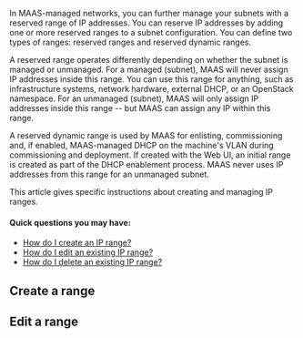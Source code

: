 <!-- deb-2-7-cli
||2.7|2.8|2.9|
|-----:|:-----:|:-----:|:-----:|
|Snap|[CLI](/t/ip-ranges/2754) ~ [UI](/t/ip-ranges/2755)|[CLI](/t/ip-ranges/2756) ~ [UI](/t/ip-ranges/2757)|[CLI](/t/ip-ranges/2758) ~ [UI](/t/ip-ranges/2759)|
|Packages|CLI ~ [UI](/t/ip-ranges/2761)|[CLI](/t/ip-ranges/2762) ~ [UI](/t/ip-ranges/2763)|[CLI](/t/ip-ranges/2764) ~ [UI](/t/ip-ranges/2765)|
 deb-2-7-cli -->

<!-- deb-2-7-ui
||2.7|2.8|2.9|
|-----:|:-----:|:-----:|:-----:|
|Snap|[CLI](/t/ip-ranges/2754) ~ [UI](/t/ip-ranges/2755)|[CLI](/t/ip-ranges/2756) ~ [UI](/t/ip-ranges/2757)|[CLI](/t/ip-ranges/2758) ~ [UI](/t/ip-ranges/2759)|
|Packages|[CLI](/t/ip-ranges/2760) ~ UI|[CLI](/t/ip-ranges/2762) ~ [UI](/t/ip-ranges/2763)|[CLI](/t/ip-ranges/2764) ~ [UI](/t/ip-ranges/2765)|
 deb-2-7-ui -->

<!-- deb-2-8-cli
||2.7|2.8|2.9|
|-----:|:-----:|:-----:|:-----:|
|Snap|[CLI](/t/ip-ranges/2754) ~ [UI](/t/ip-ranges/2755)|[CLI](/t/ip-ranges/2756) ~ [UI](/t/ip-ranges/2757)|[CLI](/t/ip-ranges/2758) ~ [UI](/t/ip-ranges/2759)|
|Packages|[CLI](/t/ip-ranges/2760) ~ [UI](/t/ip-ranges/2761)|CLI ~ [UI](/t/ip-ranges/2763)|[CLI](/t/ip-ranges/2764) ~ [UI](/t/ip-ranges/2765)|
 deb-2-8-cli -->

<!-- deb-2-8-ui
||2.7|2.8|2.9|
|-----:|:-----:|:-----:|:-----:|
|Snap|[CLI](/t/ip-ranges/2754) ~ [UI](/t/ip-ranges/2755)|[CLI](/t/ip-ranges/2756) ~ [UI](/t/ip-ranges/2757)|[CLI](/t/ip-ranges/2758) ~ [UI](/t/ip-ranges/2759)|
|Packages|[CLI](/t/ip-ranges/2760) ~ [UI](/t/ip-ranges/2761)|[CLI](/t/ip-ranges/2762) ~ UI|[CLI](/t/ip-ranges/2764) ~ [UI](/t/ip-ranges/2765)|
 deb-2-8-ui -->

<!-- deb-2-9-cli
||2.7|2.8|2.9|
|-----:|:-----:|:-----:|:-----:|
|Snap|[CLI](/t/ip-ranges/2754) ~ [UI](/t/ip-ranges/2755)|[CLI](/t/ip-ranges/2756) ~ [UI](/t/ip-ranges/2757)|[CLI](/t/ip-ranges/2758) ~ [UI](/t/ip-ranges/2759)|
|Packages|[CLI](/t/ip-ranges/2760) ~ [UI](/t/ip-ranges/2761)|[CLI](/t/ip-ranges/2762) ~ [UI](/t/ip-ranges/2763)|CLI ~ [UI](/t/ip-ranges/2765)|
 deb-2-9-cli -->

<!-- deb-2-9-ui
||2.7|2.8|2.9|
|-----:|:-----:|:-----:|:-----:|
|Snap|[CLI](/t/ip-ranges/2754) ~ [UI](/t/ip-ranges/2755)|[CLI](/t/ip-ranges/2756) ~ [UI](/t/ip-ranges/2757)|[CLI](/t/ip-ranges/2758) ~ [UI](/t/ip-ranges/2759)|
|Packages|[CLI](/t/ip-ranges/2760) ~ [UI](/t/ip-ranges/2761)|[CLI](/t/ip-ranges/2762) ~ [UI](/t/ip-ranges/2763)|[CLI](/t/ip-ranges/2764) ~ UI|
 deb-2-9-ui -->

<!-- snap-2-7-cli
||2.7|2.8|2.9|
|-----:|:-----:|:-----:|:-----:|
|Snap|CLI ~ [UI](/t/ip-ranges/2755)|[CLI](/t/ip-ranges/2756) ~ [UI](/t/ip-ranges/2757)|[CLI](/t/ip-ranges/2758) ~ [UI](/t/ip-ranges/2759)|
|Packages|[CLI](/t/ip-ranges/2760) ~ [UI](/t/ip-ranges/2761)|[CLI](/t/ip-ranges/2762) ~ [UI](/t/ip-ranges/2763)|[CLI](/t/ip-ranges/2764) ~ [UI](/t/ip-ranges/2765)|
 snap-2-7-cli -->

<!-- snap-2-7-ui
||2.7|2.8|2.9|
|-----:|:-----:|:-----:|:-----:|
|Snap|[CLI](/t/ip-ranges/2754) ~ UI|[CLI](/t/ip-ranges/2756) ~ [UI](/t/ip-ranges/2757)|[CLI](/t/ip-ranges/2758) ~ [UI](/t/ip-ranges/2759)|
|Packages|[CLI](/t/ip-ranges/2760) ~ [UI](/t/ip-ranges/2761)|[CLI](/t/ip-ranges/2762) ~ [UI](/t/ip-ranges/2763)|[CLI](/t/ip-ranges/2764) ~ [UI](/t/ip-ranges/2765)|
 snap-2-7-ui -->

<!-- snap-2-8-cli
||2.7|2.8|2.9|
|-----:|:-----:|:-----:|:-----:|
|Snap|[CLI](/t/ip-ranges/2754) ~ [UI](/t/ip-ranges/2755)|CLI ~ [UI](/t/ip-ranges/2757)|[CLI](/t/ip-ranges/2758) ~ [UI](/t/ip-ranges/2759)|
|Packages|[CLI](/t/ip-ranges/2760) ~ [UI](/t/ip-ranges/2761)|[CLI](/t/ip-ranges/2762) ~ [UI](/t/ip-ranges/2763)|[CLI](/t/ip-ranges/2764) ~ [UI](/t/ip-ranges/2765)|
 snap-2-8-cli -->

<!-- snap-2-8-ui
||2.7|2.8|2.9|
|-----:|:-----:|:-----:|:-----:|
|Snap|[CLI](/t/ip-ranges/2754) ~ [UI](/t/ip-ranges/2755)|[CLI](/t/ip-ranges/2756) ~ UI|[CLI](/t/ip-ranges/2758) ~ [UI](/t/ip-ranges/2759)|
|Packages|[CLI](/t/ip-ranges/2760) ~ [UI](/t/ip-ranges/2761)|[CLI](/t/ip-ranges/2762) ~ [UI](/t/ip-ranges/2763)|[CLI](/t/ip-ranges/2764) ~ [UI](/t/ip-ranges/2765)|
 snap-2-8-ui -->

<!-- snap-2-9-cli
||2.7|2.8|2.9|
|-----:|:-----:|:-----:|:-----:|
|Snap|[CLI](/t/ip-ranges/2754) ~ [UI](/t/ip-ranges/2755)|[CLI](/t/ip-ranges/2756) ~ [UI](/t/ip-ranges/2757)|CLI ~ [UI](/t/ip-ranges/2759)|
|Packages|[CLI](/t/ip-ranges/2760) ~ [UI](/t/ip-ranges/2761)|[CLI](/t/ip-ranges/2762) ~ [UI](/t/ip-ranges/2763)|[CLI](/t/ip-ranges/2764) ~ [UI](/t/ip-ranges/2765)|
 snap-2-9-cli -->

<!-- snap-2-9-ui
||2.7|2.8|2.9|
|-----:|:-----:|:-----:|:-----:|
|Snap|[CLI](/t/ip-ranges/2754) ~ [UI](/t/ip-ranges/2755)|[CLI](/t/ip-ranges/2756) ~ [UI](/t/ip-ranges/2757)|[CLI](/t/ip-ranges/2758) ~ UI|
|Packages|[CLI](/t/ip-ranges/2760) ~ [UI](/t/ip-ranges/2761)|[CLI](/t/ip-ranges/2762) ~ [UI](/t/ip-ranges/2763)|[CLI](/t/ip-ranges/2764) ~ [UI](/t/ip-ranges/2765)|
 snap-2-9-ui -->

In MAAS-managed networks, you can further manage your subnets with a reserved range of IP addresses.  You can reserve IP addresses by adding one or more reserved ranges to a subnet configuration. You can define two types of ranges: reserved ranges and reserved dynamic ranges.  

A reserved range operates differently depending on whether the subnet is managed or unmanaged.  For a managed (subnet), MAAS will never assign IP addresses inside this range.  You can use this range for anything, such as infrastructure systems, network hardware, external DHCP, or an OpenStack namespace.  For an unmanaged (subnet), MAAS will only assign IP addresses inside this range -- but MAAS can assign any IP within this range.

A reserved dynamic range is used by MAAS for enlisting, commissioning and, if enabled, MAAS-managed DHCP on the machine's VLAN during commissioning and deployment. If created with the Web UI, an initial range is created as part of the DHCP enablement process. MAAS never uses IP addresses from this range for an unmanaged subnet.

This article gives specific instructions about creating and managing IP ranges.

#### Quick questions you may have:

* [How do I create an IP range?](#heading--create-a-range)
* [How do I edit an existing IP range?](#heading--edit-a-range)
* [How do I delete an existing IP range?](#heading--delete-a-range)

<h2 id="heading--create-a-range">Create a range</h2>

<!-- snap-2-7-ui snap-2-8-ui snap-2-9-ui deb-2-7-ui deb-2-8-ui deb-2-9-ui
To create a range with the web UI, choose the "Subnets" option across the top:

<a href="https://discourse.maas.io/uploads/default/original/1X/2bc3b241b917325dac57a42771a0f9cfeb411bde.jpeg" target = "_blank"><img src="https://discourse.maas.io/uploads/default/original/1X/2bc3b241b917325dac57a42771a0f9cfeb411bde.jpeg"></a>

In the "SUBNET" column, choose the subnet for which you want to create an IP range(s):

<a href="https://discourse.maas.io/uploads/default/original/1X/051bf1e56a31c7e7dcb196b12ddf55435b3f0571.jpeg" target = "_blank"><img src="https://discourse.maas.io/uploads/default/original/1X/051bf1e56a31c7e7dcb196b12ddf55435b3f0571.jpeg"></a>

Scroll down to "Reserved ranges" on the subnet screen and click on the "Reserve range" drop-down:

<a href="https://discourse.maas.io/uploads/default/original/1X/a76e24de7c65d3553f853bc2b6a96671d756651b.jpeg" target = "_blank"><img src="https://discourse.maas.io/uploads/default/original/1X/a76e24de7c65d3553f853bc2b6a96671d756651b.jpeg"></a>

snap-2-7-ui snap-2-8-ui snap-2-9-ui deb-2-7-ui deb-2-8-ui deb-2-9-ui -->

<!-- deb-2-7-ui
Choose 'Reserve range' or 'Reserve dynamic range'. If you choose the latter, MAAS will automatically provide DHCP for enlistment and commissioning provided that the associated VLAN has DHCP enabled. Read the [DHCP page](/t/managing-dhcp/2905).
 deb-2-7-ui -->

<!-- deb-2-8-ui
Choose 'Reserve range' or 'Reserve dynamic range'. If you choose the latter, MAAS will automatically provide DHCP for enlistment and commissioning provided that the associated VLAN has DHCP enabled. Read the [DHCP page](/t/managing-dhcp/2907).
 deb-2-8-ui -->

<!-- deb-2-9-ui
Choose 'Reserve range' or 'Reserve dynamic range'. If you choose the latter, MAAS will automatically provide DHCP for enlistment and commissioning provided that the associated VLAN has DHCP enabled. Read the [DHCP page](/t/managing-dhcp/2909).
 deb-2-9-ui -->

<!-- snap-2-7-ui
Choose 'Reserve range' or 'Reserve dynamic range'. If you choose the latter, MAAS will automatically provide DHCP for enlistment and commissioning provided that the associated VLAN has DHCP enabled. Read the [DHCP page](/t/managing-dhcp/2899).
 snap-2-7-ui -->

<!-- snap-2-8-ui
Choose 'Reserve range' or 'Reserve dynamic range'. If you choose the latter, MAAS will automatically provide DHCP for enlistment and commissioning provided that the associated VLAN has DHCP enabled. Read the [DHCP page](/t/managing-dhcp/2901).
 snap-2-8-ui -->

<!-- snap-2-9-ui
Choose 'Reserve range' or 'Reserve dynamic range'. If you choose the latter, MAAS will automatically provide DHCP for enlistment and commissioning provided that the associated VLAN has DHCP enabled. Read the [DHCP page](/t/managing-dhcp/2903).
 snap-2-9-ui -->

<!-- snap-2-7-ui snap-2-8-ui snap-2-9-ui deb-2-7-ui deb-2-8-ui deb-2-9-ui
When you choose either of those two options, a window will appear allowing you to enter start and end addresses for the range as well as a comment.

Below is an example window when creating a 'reserved range' (the windows are identical):

<a href="https://assets.ubuntu.com/v1/be85b7d6-installconfig-network-ipranges__2.4_add-reserved-iprange.png" target = "_blank"><img src="https://assets.ubuntu.com/v1/be85b7d6-installconfig-network-ipranges__2.4_add-reserved-iprange.png"></a>

Click the 'Reserve' button when done.
snap-2-7-ui snap-2-8-ui snap-2-9-ui deb-2-7-ui deb-2-8-ui deb-2-9-ui -->

<!-- snap-2-7-cli snap-2-8-cli snap-2-9-cli deb-2-7-cli deb-2-8-cli deb-2-9-cli
See [Concepts and terms](/t/concepts-and-terms/785#heading--ip-ranges) for an explanation of the two kinds of reserved IP ranges MAAS uses.

To create a range of dynamic IP addresses that will be used by MAAS for node enlistment, commissioning, and possibly deployment:

``` bash
maas $PROFILE ipranges create type=dynamic \
    start_ip=$IP_DYNAMIC_RANGE_LOW end_ip=$IP_DYNAMIC_RANGE_HIGH \
    comment='This is a reserved dynamic range'
```

To create a range of IP addresses that will not be used by MAAS:

``` bash
maas $PROFILE ipranges create type=reserved \
    start_ip=$IP_STATIC_RANGE_LOW end_ip=$IP_STATIC_RANGE_HIGH \
    comment='This is a reserved range'
```

To reserve a single IP address that will not be used by MAAS:

``` bash
maas $PROFILE ipaddresses reserve ip_address=$IP_STATIC_SINGLE
```

To remove such a single reserved IP address:

``` bash
maas $PROFILE ipaddresses release ip=$IP_STATIC_SINGLE
```

snap-2-7-cli snap-2-8-cli snap-2-9-cli deb-2-7-cli deb-2-8-cli deb-2-9-cli -->

<h2 id="heading--edit-a-range">Edit a range</h2>

<!-- snap-2-7-cli snap-2-8-cli snap-2-9-cli deb-2-7-cli deb-2-8-cli deb-2-9-cli
To edit an IP range, first find the ID of the desired IP range with the command:

```
maas admin ipranges read
```

Examine the JSON output to find the ID corresponding to the IP range you want to edit, then enter:

```
maas admin iprange update $ID start_ip="<start ip>" end_ip="<end ip>" comment="freeform comment"
```

This command will update the IP range associated with $ID.
snap-2-7-cli snap-2-8-cli snap-2-9-cli deb-2-7-cli deb-2-8-cli deb-2-9-cli -->

<!-- snap-2-7-ui snap-2-8-ui snap-2-9-ui deb-2-7-ui deb-2-8-ui deb-2-9-ui
Click the 'Menu' button at the far right of the row corresponding to the subnet in question and select 'Edit reserved range' from the menu that appears. Edit the fields as desired and click the 'Save' button.

<h2 id="heading--delete-a-range">Delete a range</h2>

Select 'Remove range' from the menu that appears when clicking the 'Menu' button at the far right of the row corresponding to the subnet in question.

snap-2-7-ui snap-2-8-ui snap-2-9-ui deb-2-7-ui deb-2-8-ui deb-2-9-ui -->
